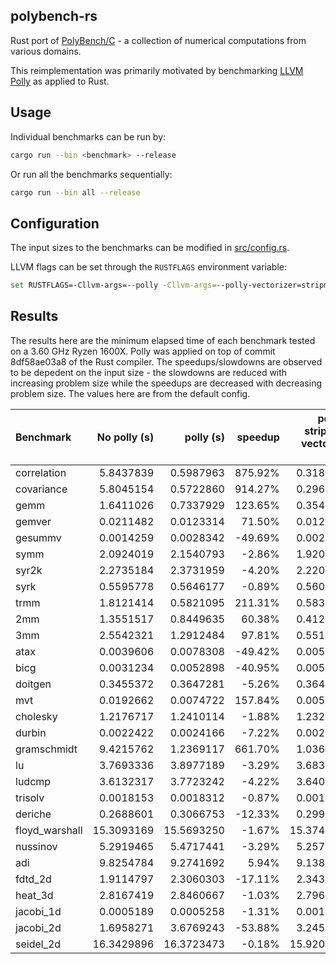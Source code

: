 ## polybench-rs

Rust port of [PolyBench/C](http://polybench.sourceforge.net) - a collection of numerical computations from various domains.

This reimplementation was primarily motivated by benchmarking [LLVM Polly](https://polly.llvm.org/) as applied to Rust.

## Usage

Individual benchmarks can be run by:
   ```sh
   cargo run --bin <benchmark> --release
   ```

Or run all the benchmarks sequentially: 
   ```sh
   cargo run --bin all --release
   ```

## Configuration

The input sizes to the benchmarks can be modified in [src/config.rs](https://github.com/JRF63/polybench-rs/blob/master/src/config.rs).

LLVM flags can be set through the `RUSTFLAGS` environment variable:
   ```sh
   set RUSTFLAGS=-Cllvm-args=--polly -Cllvm-args=--polly-vectorizer=stripmine
   ```

## Results

The results here are the minimum elapsed time of each benchmark tested on a 3.60 GHz Ryzen 1600X. Polly was applied on top of commit 8df58ae03a8 of the Rust compiler. The speedups/slowdowns are observed to be depedent on the input size - the slowdowns are reduced with increasing problem size while the speedups are decreased with decreasing problem size. The values here are from the default config.

| Benchmark      | No polly (s) | polly (s)  | speedup  | polly +<br />stripmine<br />vectorizer (s) | speedup  |
| :------------- | -----------: | ---------: | -------: | -----------------------------------------: | -------: |
| correlation    |    5.8437839 |  0.5987963 |  875.92% |                                  0.3184663 | 1734.98% |
| covariance     |    5.8045154 |  0.5722860 |  914.27% |                                  0.2969109 | 1854.97% |
| gemm           |    1.6411026 |  0.7337929 |  123.65% |                                  0.3542405 |  363.27% |
| gemver         |    0.0211482 |  0.0123314 |   71.50% |                                  0.0121561 |   73.97% |
| gesummv        |    0.0014259 |  0.0028342 |  -49.69% |                                  0.0022809 |  -37.49% |
| symm           |    2.0924019 |  2.1540793 |   -2.86% |                                  1.9206123 |    8.94% |
| syr2k          |    2.2735184 |  2.3731959 |   -4.20% |                                  2.2201281 |    2.40% |
| syrk           |    0.5595778 |  0.5646177 |   -0.89% |                                  0.5604074 |   -0.15% |
| trmm           |    1.8121414 |  0.5821095 |  211.31% |                                  0.5834571 |  210.59% |
| 2mm            |    1.3551517 |  0.8449635 |   60.38% |                                  0.4122511 |  228.72% |
| 3mm            |    2.5542321 |  1.2912484 |   97.81% |                                  0.5514134 |  363.22% |
| atax           |    0.0039606 |  0.0078308 |  -49.42% |                                  0.0057150 |  -30.70% |
| bicg           |    0.0031234 |  0.0052898 |  -40.95% |                                  0.0053397 |  -41.51% |
| doitgen        |    0.3455372 |  0.3647281 |   -5.26% |                                  0.3644316 |   -5.18% |
| mvt            |    0.0192662 |  0.0074722 |  157.84% |                                  0.0057340 |  236.00% |
| cholesky       |    1.2176717 |  1.2410114 |   -1.88% |                                  1.2320304 |   -1.17% |
| durbin         |    0.0022422 |  0.0024166 |   -7.22% |                                  0.0023948 |   -6.37% |
| gramschmidt    |    9.4215762 |  1.2369117 |  661.70% |                                  1.0364080 |  809.06% |
| lu             |    3.7693336 |  3.8977189 |   -3.29% |                                  3.6831233 |    2.34% |
| ludcmp         |    3.6132317 |  3.7723242 |   -4.22% |                                  3.6403986 |   -0.75% |
| trisolv        |    0.0018153 |  0.0018312 |   -0.87% |                                  0.0018164 |   -0.06% |
| deriche        |    0.2688601 |  0.3066753 |  -12.33% |                                  0.2991336 |  -10.12% |
| floyd_warshall |   15.3093169 | 15.5693250 |   -1.67% |                                 15.3744842 |   -0.42% |
| nussinov       |    5.2919465 |  5.4717441 |   -3.29% |                                  5.2572920 |    0.66% |
| adi            |    9.8254784 |  9.2741692 |    5.94% |                                  9.1387150 |    7.51% |
| fdtd_2d        |    1.9114797 |  2.3060303 |  -17.11% |                                  2.3435431 |  -18.44% |
| heat_3d        |    2.8167419 |  2.8460667 |   -1.03% |                                  2.7965778 |    0.72% |
| jacobi_1d      |    0.0005189 |  0.0005258 |   -1.31% |                                  0.0010164 |  -48.95% |
| jacobi_2d      |    1.6958271 |  3.6769243 |  -53.88% |                                  3.2459165 |  -47.76% |
| seidel_2d      |   16.3429896 | 16.3723473 |   -0.18% |                                 15.9205988 |    2.65% |
